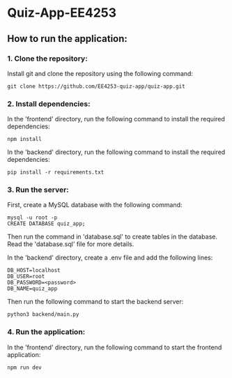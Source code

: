 # Quiz-App-EE4253

## How to run the application:

### 1. Clone the repository:
Install git and clone the repository using the following command:
```
git clone https://github.com/EE4253-quiz-app/quiz-app.git
```

### 2. Install dependencies:
In the 'frontend' directory, run the following command to install the required dependencies:
```
npm install
```

In the 'backend' directory, run the following command to install the required dependencies:
```
pip install -r requirements.txt
```

### 3. Run the server:
First, create a MySQL database with the following command:
```
mysql -u root -p 
CREATE DATABASE quiz_app;
```

Then run the command in 'database.sql' to create tables in the database. Read the 'database.sql' file for more details.

In the 'backend' directory, create a .env file and add the following lines:
```
DB_HOST=localhost
DB_USER=root
DB_PASSWORD=<password>
DB_NAME=quiz_app
```

Then run the following command to start the backend server:
```
python3 backend/main.py
```

### 4. Run the application:
In the 'frontend' directory, run the following command to start the frontend application:
```
npm run dev
```